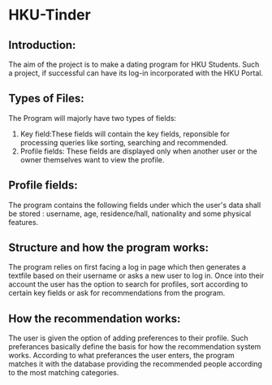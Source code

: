 # HKU-Tinder

## Introduction:
The aim of the project is to make a dating program for HKU Students. Such a project, if successful can have its log-in incorporated with the HKU Portal.

## Types of Files:

The Program will majorly have two types of fields:

1. Key field:These fields will contain the key fields, reponsible for processing queries like sorting, searching and recommended.
2. Profile fields: These fields are displayed only when another user or the owner themselves want to view the profile.

## Profile fields:

The program contains the following fields under which the user's data shall be stored : username, age, residence/hall, nationality and some physical features.

## Structure and how the program works:

The program relies on first facing a log in page which then generates a textfile based on their username or asks a new user to log in. Once into their account the user has the option to search for profiles, sort according to certain key fields or ask for recommendations from the program.

## How the recommendation works:

The user is given the option of adding preferences to their profile. Such preferances basically define the basis for how the recommendation system works. According to what preferances the user enters, the program matches it with the database providing the recommended people according to the most matching categories.

## 
